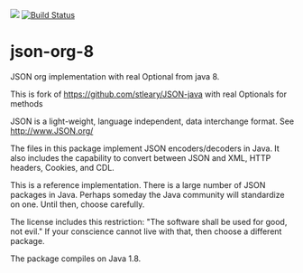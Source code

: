 [![](https://jitpack.io/v/avchu/json-org-8.svg)](https://jitpack.io/#avchu/json-org-8) [![Build Status](https://travis-ci.org/avchu/json-org-8.svg?branch=master)](https://travis-ci.org/avchu/json-org-8)

# json-org-8
JSON org implementation with real Optional from java 8.

This is fork of https://github.com/stleary/JSON-java with real Optionals for methods

JSON is a light-weight, language independent, data interchange format.
See http://www.JSON.org/

The files in this package implement JSON encoders/decoders in Java.
It also includes the capability to convert between JSON and XML, HTTP
headers, Cookies, and CDL.

This is a reference implementation. There is a large number of JSON packages
in Java. Perhaps someday the Java community will standardize on one. Until
then, choose carefully.

The license includes this restriction: "The software shall be used for good,
not evil." If your conscience cannot live with that, then choose a different
package.

The package compiles on Java 1.8.